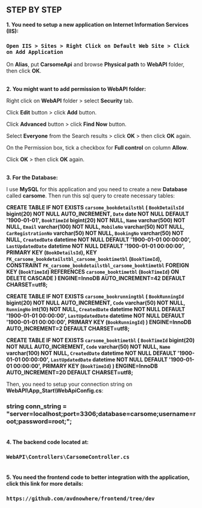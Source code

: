 ## STEP BY STEP

**1. You need to setup a new application on Internet Information Services (IIS):**

### `Open IIS > Sites > Right Click on Default Web Site > Click on Add Application`

On **Alias**, put **CarsomeApi** and browse **Physical path** to **WebAPI** folder, then click **OK**.<br/><br/>

**2. You might want to add permission to WebAPI folder:**

Right click on **WebAPI** folder > select **Security** tab.

Click **Edit** button > click **Add** button.

Click **Advanced** button > click **Find Now** button.

Select **Everyone** from the Search results > click **OK** > then click **OK** again.

On the Permission box, tick a checkbox for **Full control** on column **Allow**.

Click **OK** > then click **OK** again.<br/><br/>

**3. For the Database:**

I use **MySQL** for this application and you need to create a new **Database** called **carsome**.
Then run this sql query to create necessary tables:

**CREATE TABLE IF NOT EXISTS `carsome_bookdetailstbl` (
  `BookDetailsId` bigint(20) NOT NULL AUTO_INCREMENT,
  `Date` date NOT NULL DEFAULT '1900-01-01',
  `BookTimeId` bigint(20) NOT NULL,
  `Name` varchar(500) NOT NULL,
  `Email` varchar(100) NOT NULL,
  `MobileNo` varchar(50) NOT NULL,
  `CarRegistrationNo` varchar(50) NOT NULL,
  `BookingNo` varchar(50) NOT NULL,
  `CreatedDate` datetime NOT NULL DEFAULT '1900-01-01 00:00:00',
  `LastUpdatedDate` datetime NOT NULL DEFAULT '1900-01-01 00:00:00',
  PRIMARY KEY (`BookDetailsId`),
  KEY `FK_carsome_bookdetailstbl_carsome_booktimetbl` (`BookTimeId`),
  CONSTRAINT `FK_carsome_bookdetailstbl_carsome_booktimetbl` FOREIGN KEY (`BookTimeId`) REFERENCES `carsome_booktimetbl` (`BookTimeId`) ON DELETE CASCADE
) ENGINE=InnoDB AUTO_INCREMENT=42 DEFAULT CHARSET=utf8;**

**CREATE TABLE IF NOT EXISTS `carsome_bookrunningtbl` (
  `BookRunningId` bigint(20) NOT NULL AUTO_INCREMENT,
  `Code` varchar(50) NOT NULL,
  `RunningNo` int(10) NOT NULL,
  `CreatedDate` datetime NOT NULL DEFAULT '1900-01-01 00:00:00',
  `LastUpdatedDate` datetime NOT NULL DEFAULT '1900-01-01 00:00:00',
  PRIMARY KEY (`BookRunningId`)
) ENGINE=InnoDB AUTO_INCREMENT=2 DEFAULT CHARSET=utf8;**

**CREATE TABLE IF NOT EXISTS `carsome_booktimetbl` (
  `BookTimeId` bigint(20) NOT NULL AUTO_INCREMENT,
  `Code` varchar(50) NOT NULL,
  `Name` varchar(100) NOT NULL,
  `CreatedDate` datetime NOT NULL DEFAULT '1900-01-01 00:00:00',
  `LastUpdatedDate` datetime NOT NULL DEFAULT '1900-01-01 00:00:00',
  PRIMARY KEY (`BookTimeId`)
) ENGINE=InnoDB AUTO_INCREMENT=20 DEFAULT CHARSET=utf8;**

Then, you need to setup your connection string on **WebAPI\App_Start\WebApiConfig.cs**:

### string conn_string = "server=localhost;port=3306;database=carsome;username=root;password=root;";<br/><br/>

**4. The backend code located at:**

### `WebAPI\Controllers\CarsomeController.cs`<br/><br/>

**5. You need the frontend code to better integration with the application, click this link for more details:**

### `https://github.com/avdnowhere/frontend/tree/dev`

